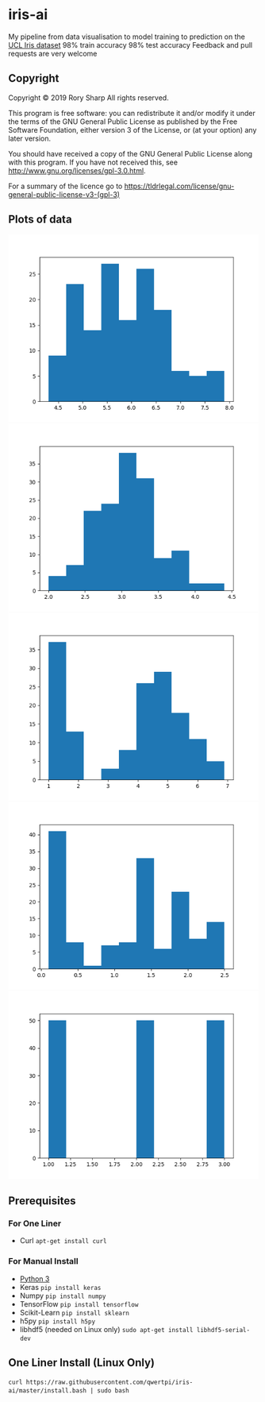 # iris-ai
My pipeline from data visualisation to model training to prediction on the [UCL Iris dataset](https://archive.ics.uci.edu/ml/datasets/iris)
98% train accuracy 98% test accuracy
Feedback and pull requests are very welcome

## Copyright
Copyright © 2019  Rory Sharp All rights reserved.

This program is free software: you can redistribute it and/or modify
it under the terms of the GNU General Public License as published by
the Free Software Foundation, either version 3 of the License, or
(at your option) any later version.

You should have received a copy of the GNU General Public License
along with this program.  If you have not received this, see <http://www.gnu.org/licenses/gpl-3.0.html>.

For a summary of the licence go to https://tldrlegal.com/license/gnu-general-public-license-v3-(gpl-3)

## Plots of data
![Column 1](Figure_1.png?raw=true "Column 1")
![Column 2](Figure_2.png?raw=true "Column 2")
![Column 3](Figure_3.png?raw=true "Column 3")
![Column 4](Figure_4.png?raw=true "Column 4")
![Classes](Figure_Classes.png?raw=true "Classes")
## Prerequisites
### For One Liner
* Curl `apt-get install curl`
### For Manual Install
* [Python 3](https://www.python.org/downloads/)
* Keras `pip install keras`
* Numpy `pip install numpy`
* TensorFlow `pip install tensorflow`
* Scikit-Learn `pip install sklearn`
* h5py `pip install h5py`
* libhdf5 (needed on Linux only) `sudo apt-get install libhdf5-serial-dev`
## One Liner Install (Linux Only)
` curl https://raw.githubusercontent.com/qwertpi/iris-ai/master/install.bash | sudo bash `
